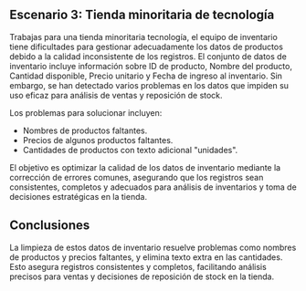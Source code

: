 ## Escenario 3: Tienda minoritaria de tecnología

Trabajas para una tienda minoritaria tecnología, el equipo de inventario tiene dificultades
para gestionar adecuadamente los datos de productos debido a la calidad inconsistente de
los registros. El conjunto de datos de inventario incluye información sobre ID de producto,
Nombre del producto, Cantidad disponible, Precio unitario y Fecha de ingreso al inventario.
Sin embargo, se han detectado varios problemas en los datos que impiden su uso eficaz para
análisis de ventas y reposición de stock.

Los problemas para solucionar incluyen:

- Nombres de productos faltantes.
- Precios de algunos productos faltantes.
- Cantidades de productos con texto adicional "unidades".

El objetivo es optimizar la calidad de los datos de inventario mediante la corrección de
errores comunes, asegurando que los registros sean consistentes, completos y adecuados
para análisis de inventarios y toma de decisiones estratégicas en la tienda.

## Conclusiones

La limpieza de estos datos de inventario resuelve problemas como nombres de productos y precios faltantes, y elimina texto extra en las cantidades. Esto asegura registros consistentes y completos, facilitando análisis precisos para ventas y decisiones de reposición de stock en la tienda.

